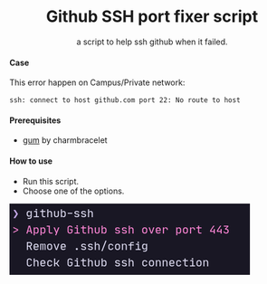 <h1 align="center">Github SSH port fixer script</h1>

<p align="center">a script to help ssh github when it failed.</p>

#### Case

This error happen on Campus/Private network:

```
ssh: connect to host github.com port 22: No route to host
```

#### Prerequisites

- [gum](https://www.github.com/charmbracelet/gum) by charmbracelet

#### How to use

- Run this script.
- Choose one of the options.

![ss](ss.png)
